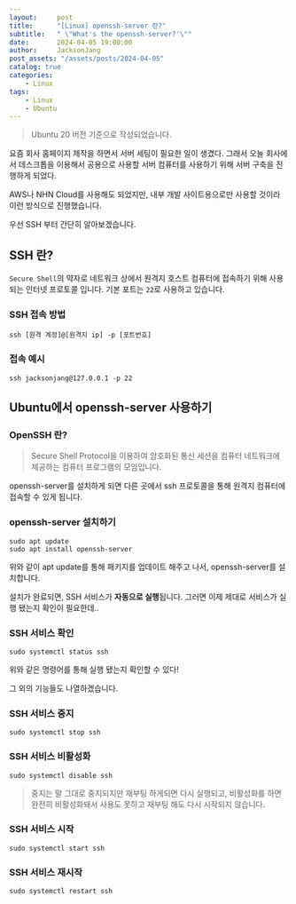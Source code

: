 ```yaml
---
layout:     post
title:      "[Linux] openssh-server 란?"
subtitle:   " \"What's the openssh-server?'\""
date:       2024-04-05 19:00:00
author:     JacksonJang
post_assets: "/assets/posts/2024-04-05"
catalog: true
categories:
    - Linux
tags:
    - Linux
    - Ubuntu
---
```

> Ubuntu 20 버전 기준으로 작성되었습니다.

요즘 회사 홈페이지 제작을 하면서 서버 세팅이 필요한 일이 생겼다. 그래서 오늘 회사에서 데스크톱을 이용해서 공용으로 사용할 서버 컴퓨터를 사용하기 위해 서버 구축을 진행하게 되었다. 

AWS나 NHN Cloud를 사용해도 되었지만, 내부 개발 사이트용으로만 사용할 것이라 이런 방식으로 진행했습니다.

우선 SSH 부터 간단히 알아보겠습니다.

## SSH 란?
`Secure Shell`의 약자로 네트워크 상에서 원격지 호스트 컴퓨터에 접속하기 위해 사용되는 인터넷 프로토콜 입니다. 기본 포트는 `22`로 사용하고 있습니다.

### SSH 접속 방법
```shell
ssh [원격 계정]@[원격지 ip] -p [포트번호]
```

### 접속 예시
```shell
ssh jacksonjang@127.0.0.1 -p 22
```

## Ubuntu에서 openssh-server 사용하기

### OpenSSH 란?
> Secure Shell Protocol을 이용하여 암호화된 통신 세션을 컴퓨터 네트워크에 제공하는 컴퓨터 프로그램의 모임입니다.

openssh-server를 설치하게 되면 다른 곳에서 ssh 프로토콜을 통해 원격지 컴퓨터에 접속할 수 있게 됩니다.

### openssh-server 설치하기
```shell
sudo apt update
sudo apt install openssh-server
```

위와 같이 apt update를 통해 패키지를 업데이트 해주고 나서, openssh-server를 설치합니다.

설치가 완료되면, SSH 서비스가 **자동으로 실행**됩니다.
그러면 이제 제대로 서비스가 실행 됐는지 확인이 필요한데..

### SSH 서비스 확인
```shell
sudo systemctl status ssh
```

위와 같은 명령어를 통해 실행 됐는지 확인할 수 있다!

그 외의 기능들도 나열하겠습니다.

### SSH 서비스 중지
```shell
sudo systemctl stop ssh
```

### SSH 서비스 비활성화
```shell
sudo systemctl disable ssh
```

> 중지는 말 그대로 중지되지만 재부팅 하게되면 다시 실행되고, 비활성화를 하면 완전히 비활성화돼서 사용도 못하고 재부팅 해도 다시 시작되지 않습니다.

### SSH 서비스 시작
```shell
sudo systemctl start ssh
```

### SSH 서비스 재시작
```shell
sudo systemctl restart ssh
```

